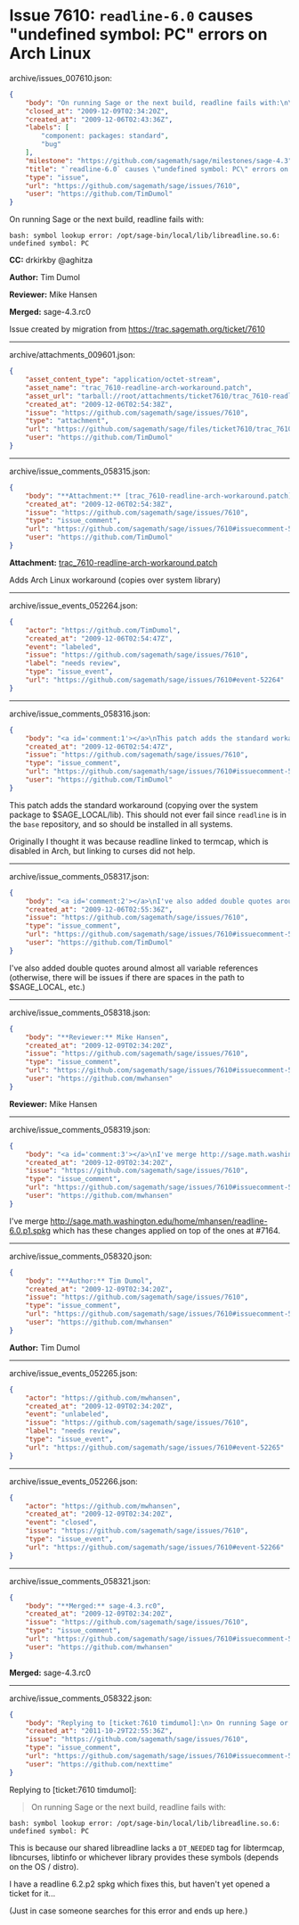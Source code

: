 # Issue 7610: `readline-6.0` causes "undefined symbol: PC" errors on Arch Linux

archive/issues_007610.json:
```json
{
    "body": "On running Sage or the next build, readline fails with:\n\n```\nbash: symbol lookup error: /opt/sage-bin/local/lib/libreadline.so.6: undefined symbol: PC\n```\n\n**CC:**  drkirkby @aghitza\n\n**Author:** Tim Dumol\n\n**Reviewer:** Mike Hansen\n\n**Merged:** sage-4.3.rc0\n\nIssue created by migration from https://trac.sagemath.org/ticket/7610\n\n",
    "closed_at": "2009-12-09T02:34:20Z",
    "created_at": "2009-12-06T02:43:36Z",
    "labels": [
        "component: packages: standard",
        "bug"
    ],
    "milestone": "https://github.com/sagemath/sage/milestones/sage-4.3",
    "title": "`readline-6.0` causes \"undefined symbol: PC\" errors on Arch Linux",
    "type": "issue",
    "url": "https://github.com/sagemath/sage/issues/7610",
    "user": "https://github.com/TimDumol"
}
```
On running Sage or the next build, readline fails with:

```
bash: symbol lookup error: /opt/sage-bin/local/lib/libreadline.so.6: undefined symbol: PC
```

**CC:**  drkirkby @aghitza

**Author:** Tim Dumol

**Reviewer:** Mike Hansen

**Merged:** sage-4.3.rc0

Issue created by migration from https://trac.sagemath.org/ticket/7610





---

archive/attachments_009601.json:
```json
{
    "asset_content_type": "application/octet-stream",
    "asset_name": "trac_7610-readline-arch-workaround.patch",
    "asset_url": "tarball://root/attachments/ticket7610/trac_7610-readline-arch-workaround.patch",
    "created_at": "2009-12-06T02:54:38Z",
    "issue": "https://github.com/sagemath/sage/issues/7610",
    "type": "attachment",
    "url": "https://github.com/sagemath/sage/files/ticket7610/trac_7610-readline-arch-workaround.patch",
    "user": "https://github.com/TimDumol"
}
```



---

archive/issue_comments_058315.json:
```json
{
    "body": "**Attachment:** [trac_7610-readline-arch-workaround.patch](https://github.com/sagemath/sage/files/ticket7610/trac_7610-readline-arch-workaround.patch)\n\nAdds Arch Linux workaround (copies over system library)",
    "created_at": "2009-12-06T02:54:38Z",
    "issue": "https://github.com/sagemath/sage/issues/7610",
    "type": "issue_comment",
    "url": "https://github.com/sagemath/sage/issues/7610#issuecomment-58315",
    "user": "https://github.com/TimDumol"
}
```

**Attachment:** [trac_7610-readline-arch-workaround.patch](https://github.com/sagemath/sage/files/ticket7610/trac_7610-readline-arch-workaround.patch)

Adds Arch Linux workaround (copies over system library)



---

archive/issue_events_052264.json:
```json
{
    "actor": "https://github.com/TimDumol",
    "created_at": "2009-12-06T02:54:47Z",
    "event": "labeled",
    "issue": "https://github.com/sagemath/sage/issues/7610",
    "label": "needs review",
    "type": "issue_event",
    "url": "https://github.com/sagemath/sage/issues/7610#event-52264"
}
```



---

archive/issue_comments_058316.json:
```json
{
    "body": "<a id='comment:1'></a>\nThis patch adds the standard workaround (copying over the system package to $SAGE_LOCAL/lib). This should not ever fail since `readline` is in the `base` repository, and so should be installed in all systems.\n\nOriginally I thought it was because readline linked to termcap, which is disabled in Arch, but linking to curses did not help.",
    "created_at": "2009-12-06T02:54:47Z",
    "issue": "https://github.com/sagemath/sage/issues/7610",
    "type": "issue_comment",
    "url": "https://github.com/sagemath/sage/issues/7610#issuecomment-58316",
    "user": "https://github.com/TimDumol"
}
```

<a id='comment:1'></a>
This patch adds the standard workaround (copying over the system package to $SAGE_LOCAL/lib). This should not ever fail since `readline` is in the `base` repository, and so should be installed in all systems.

Originally I thought it was because readline linked to termcap, which is disabled in Arch, but linking to curses did not help.



---

archive/issue_comments_058317.json:
```json
{
    "body": "<a id='comment:2'></a>\nI've also added double quotes around almost all variable references (otherwise, there will be issues if there are spaces in the path to $SAGE_LOCAL, etc.)",
    "created_at": "2009-12-06T02:55:36Z",
    "issue": "https://github.com/sagemath/sage/issues/7610",
    "type": "issue_comment",
    "url": "https://github.com/sagemath/sage/issues/7610#issuecomment-58317",
    "user": "https://github.com/TimDumol"
}
```

<a id='comment:2'></a>
I've also added double quotes around almost all variable references (otherwise, there will be issues if there are spaces in the path to $SAGE_LOCAL, etc.)



---

archive/issue_comments_058318.json:
```json
{
    "body": "**Reviewer:** Mike Hansen",
    "created_at": "2009-12-09T02:34:20Z",
    "issue": "https://github.com/sagemath/sage/issues/7610",
    "type": "issue_comment",
    "url": "https://github.com/sagemath/sage/issues/7610#issuecomment-58318",
    "user": "https://github.com/mwhansen"
}
```

**Reviewer:** Mike Hansen



---

archive/issue_comments_058319.json:
```json
{
    "body": "<a id='comment:3'></a>\nI've merge http://sage.math.washington.edu/home/mhansen/readline-6.0.p1.spkg which has these changes applied on top of the ones at #7164.",
    "created_at": "2009-12-09T02:34:20Z",
    "issue": "https://github.com/sagemath/sage/issues/7610",
    "type": "issue_comment",
    "url": "https://github.com/sagemath/sage/issues/7610#issuecomment-58319",
    "user": "https://github.com/mwhansen"
}
```

<a id='comment:3'></a>
I've merge http://sage.math.washington.edu/home/mhansen/readline-6.0.p1.spkg which has these changes applied on top of the ones at #7164.



---

archive/issue_comments_058320.json:
```json
{
    "body": "**Author:** Tim Dumol",
    "created_at": "2009-12-09T02:34:20Z",
    "issue": "https://github.com/sagemath/sage/issues/7610",
    "type": "issue_comment",
    "url": "https://github.com/sagemath/sage/issues/7610#issuecomment-58320",
    "user": "https://github.com/mwhansen"
}
```

**Author:** Tim Dumol



---

archive/issue_events_052265.json:
```json
{
    "actor": "https://github.com/mwhansen",
    "created_at": "2009-12-09T02:34:20Z",
    "event": "unlabeled",
    "issue": "https://github.com/sagemath/sage/issues/7610",
    "label": "needs review",
    "type": "issue_event",
    "url": "https://github.com/sagemath/sage/issues/7610#event-52265"
}
```



---

archive/issue_events_052266.json:
```json
{
    "actor": "https://github.com/mwhansen",
    "created_at": "2009-12-09T02:34:20Z",
    "event": "closed",
    "issue": "https://github.com/sagemath/sage/issues/7610",
    "type": "issue_event",
    "url": "https://github.com/sagemath/sage/issues/7610#event-52266"
}
```



---

archive/issue_comments_058321.json:
```json
{
    "body": "**Merged:** sage-4.3.rc0",
    "created_at": "2009-12-09T02:34:20Z",
    "issue": "https://github.com/sagemath/sage/issues/7610",
    "type": "issue_comment",
    "url": "https://github.com/sagemath/sage/issues/7610#issuecomment-58321",
    "user": "https://github.com/mwhansen"
}
```

**Merged:** sage-4.3.rc0



---

archive/issue_comments_058322.json:
```json
{
    "body": "Replying to [ticket:7610 timdumol]:\n> On running Sage or the next build, readline fails with:\n> \n\n```\nbash: symbol lookup error: /opt/sage-bin/local/lib/libreadline.so.6: undefined symbol: PC\n```\n\nThis is because our shared libreadline lacks a `DT_NEEDED` tag for libtermcap, libncurses, libtinfo or whichever library provides these symbols (depends on the OS / distro).\n\nI have a readline 6.2.p2 spkg which fixes this, but haven't yet opened a ticket for it...\n\n(Just in case someone searches for this error and ends up here.)",
    "created_at": "2011-10-29T22:55:36Z",
    "issue": "https://github.com/sagemath/sage/issues/7610",
    "type": "issue_comment",
    "url": "https://github.com/sagemath/sage/issues/7610#issuecomment-58322",
    "user": "https://github.com/nexttime"
}
```

Replying to [ticket:7610 timdumol]:
> On running Sage or the next build, readline fails with:
> 

```
bash: symbol lookup error: /opt/sage-bin/local/lib/libreadline.so.6: undefined symbol: PC
```

This is because our shared libreadline lacks a `DT_NEEDED` tag for libtermcap, libncurses, libtinfo or whichever library provides these symbols (depends on the OS / distro).

I have a readline 6.2.p2 spkg which fixes this, but haven't yet opened a ticket for it...

(Just in case someone searches for this error and ends up here.)
